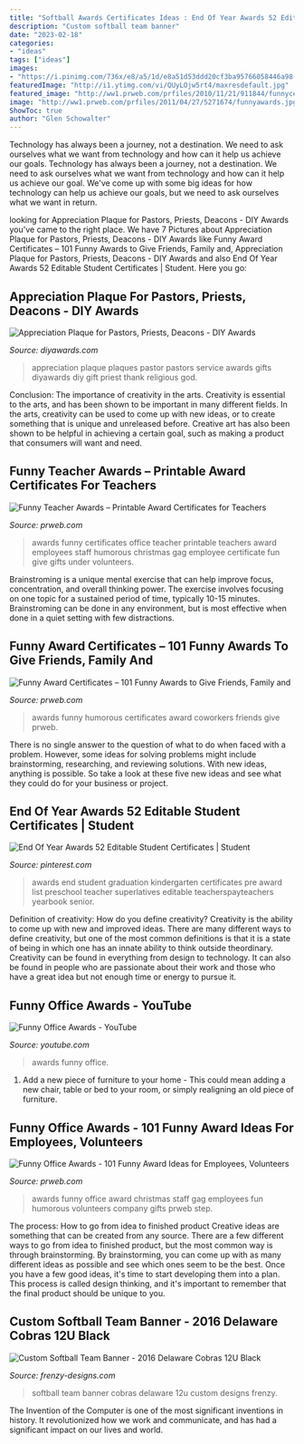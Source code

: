 ```yaml
---
title: "Softball Awards Certificates Ideas : End Of Year Awards 52 Editable Student Certificates"
description: "Custom softball team banner"
date: "2023-02-18"
categories:
- "ideas"
tags: ["ideas"]
images:
- "https://i.pinimg.com/736x/e8/a5/1d/e8a51d53ddd20cf3ba95766058446a98--products-kids.jpg"
featuredImage: "http://i1.ytimg.com/vi/QUyLOjw5rt4/maxresdefault.jpg"
featured_image: "http://ww1.prweb.com/prfiles/2010/11/21/911844/funnycertificates.jpg"
image: "http://ww1.prweb.com/prfiles/2011/04/27/5271674/funnyawards.jpg"
ShowToc: true
author: "Glen Schowalter"
---
```



Technology has always been a journey, not a destination. We need to ask ourselves what we want from technology and how can it help us achieve our goals.
Technology has always been a journey, not a destination. We need to ask ourselves what we want from technology and how can it help us achieve our goal. We've come up with some big ideas for how technology can help us achieve our goals, but we need to ask ourselves what we want in return.

	

		
looking for Appreciation Plaque for Pastors, Priests, Deacons - DIY Awards you've came to the right place. We have 7 Pictures about Appreciation Plaque for Pastors, Priests, Deacons - DIY Awards like Funny Award Certificates – 101 Funny Awards to Give Friends, Family and, Appreciation Plaque for Pastors, Priests, Deacons - DIY Awards and also End Of Year Awards 52 Editable Student Certificates | Student. Here you go:
		
    
## Appreciation Plaque For Pastors, Priests, Deacons - DIY Awards

<img loading=lazy src="https://www.diyawards.com/images/products/themes/diy_html5_2018/297-detail-trinity-appreciation-plaque.jpg" onerror="this.onerror=null;this.src='https://tse3.mm.bing.net/th?id=OIP.Yr9ogScimdvWqb9CIyG4MQHaG1&amp;pid=15.1';" alt="Appreciation Plaque for Pastors, Priests, Deacons - DIY Awards">

_Source: diyawards.com_

>appreciation plaque plaques pastor pastors service awards gifts diyawards diy gift priest thank religious god. 

	

Conclusion: The importance of creativity in the arts.
Creativity is essential to the arts, and has been shown to be important in many different fields. In the arts, creativity can be used to come up with new ideas, or to create something that is unique and unreleased before. Creative art has also been shown to be helpful in achieving a certain goal, such as making a product that consumers will want and need.

    
## Funny Teacher Awards – Printable Award Certificates For Teachers

<img loading=lazy src="http://ww1.prweb.com/prfiles/2011/04/27/5271674/funnyawards.jpg" onerror="this.onerror=null;this.src='https://tse1.mm.bing.net/th?id=OIP.fIX60K3VszUfOC7SVzxJGQHaGn&amp;pid=15.1';" alt="Funny Teacher Awards – Printable Award Certificates for Teachers">

_Source: prweb.com_

>awards funny certificates office teacher printable teachers award employees staff humorous christmas gag employee certificate fun give gifts under volunteers. 

	

Brainstroming is a unique mental exercise that can help improve focus, concentration, and overall thinking power. The exercise involves focusing on one topic for a sustained period of time, typically 10-15 minutes. Brainstroming can be done in any environment, but is most effective when done in a quiet setting with few distractions.

    
## Funny Award Certificates – 101 Funny Awards To Give Friends, Family And

<img loading=lazy src="http://ww1.prweb.com/prfiles/2011/11/13/8960707/humorous-awards.jpg" onerror="this.onerror=null;this.src='https://tse3.mm.bing.net/th?id=OIP.RWqZNlxbqGoTLVq89m9AFwHaFp&amp;pid=15.1';" alt="Funny Award Certificates – 101 Funny Awards to Give Friends, Family and">

_Source: prweb.com_

>awards funny humorous certificates award coworkers friends give prweb. 

	

There is no single answer to the question of what to do when faced with a problem. However, some ideas for solving problems might include brainstorming, researching, and reviewing solutions. With new ideas, anything is possible. So take a look at these five new ideas and see what they could do for your business or project.

    
## End Of Year Awards 52 Editable Student Certificates | Student

<img loading=lazy src="https://i.pinimg.com/736x/e8/a5/1d/e8a51d53ddd20cf3ba95766058446a98--products-kids.jpg" onerror="this.onerror=null;this.src='https://tse1.mm.bing.net/th?id=OIP.gZsPqxlMPUAnJ9y4IRmobgHaFu&amp;pid=15.1';" alt="End Of Year Awards 52 Editable Student Certificates | Student">

_Source: pinterest.com_

>awards end student graduation kindergarten certificates pre award list preschool teacher superlatives editable teacherspayteachers yearbook senior. 

	

Definition of creativity: How do you define creativity?
Creativity is the ability to come up with new and improved ideas. There are many different ways to define creativity, but one of the most common definitions is that it is a state of being in which one has an innate ability to think outside theordinary. Creativity can be found in everything from design to technology. It can also be found in people who are passionate about their work and those who have a great idea but not enough time or energy to pursue it.

    
## Funny Office Awards - YouTube

<img loading=lazy src="http://i1.ytimg.com/vi/QUyLOjw5rt4/maxresdefault.jpg" onerror="this.onerror=null;this.src='https://tse2.mm.bing.net/th?id=OIP.TbX1HEVYdgxTRMm35XqlAQHaEK&amp;pid=15.1';" alt="Funny Office Awards - YouTube">

_Source: youtube.com_

>awards funny office. 

	

1. Add a new piece of furniture to your home - This could mean adding a new chair, table or bed to your room, or simply realigning an old piece of furniture.

    
## Funny Office Awards - 101 Funny Award Ideas For Employees, Volunteers

<img loading=lazy src="http://ww1.prweb.com/prfiles/2010/11/21/911844/funnycertificates.jpg" onerror="this.onerror=null;this.src='https://tse1.mm.bing.net/th?id=OIP.fTqPh6lALdgQboYnQIA2YwHaE8&amp;pid=15.1';" alt="Funny Office Awards - 101 Funny Award Ideas for Employees, Volunteers">

_Source: prweb.com_

>awards funny office award christmas staff gag employees fun humorous volunteers company gifts prweb step. 

	

The process: How to go from idea to finished product
Creative ideas are something that can be created from any source. There are a few different ways to go from idea to finished product, but the most common way is through brainstorming. By brainstorming, you can come up with as many different ideas as possible and see which ones seem to be the best. Once you have a few good ideas, it's time to start developing them into a plan. This process is called design thinking, and it's important to remember that the final product should be unique to you.

    
## Custom Softball Team Banner - 2016 Delaware Cobras 12U Black

<img loading=lazy src="http://www.frenzy-designs.com/store/sc_images/products/1496_large_image.jpg" onerror="this.onerror=null;this.src='https://tse1.mm.bing.net/th?id=OIP.FoTkkVogMChHOLmxacrrtQHaDt&amp;pid=15.1';" alt="Custom Softball Team Banner - 2016 Delaware Cobras 12U Black">

_Source: frenzy-designs.com_

>softball team banner cobras delaware 12u custom designs frenzy. 

	

The Invention of the Computer is one of the most significant inventions in history. It revolutionized how we work and communicate, and has had a significant impact on our lives and world.

